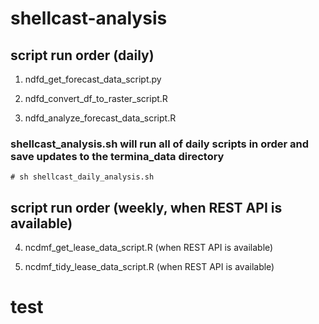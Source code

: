 # shellcast-analysis


## script run order (daily)

1. ndfd_get_forecast_data_script.py

2. ndfd_convert_df_to_raster_script.R

3. ndfd_analyze_forecast_data_script.R

### shellcast_analysis.sh will run all of daily scripts in order and save updates to the termina\_data directory

```
# sh shellcast_daily_analysis.sh

```

## script run order (weekly, when REST API is available)

4. ncdmf_get_lease_data_script.R (when REST API is available)

5. ncdmf_tidy_lease_data_script.R (when REST API is available)

 
# test
